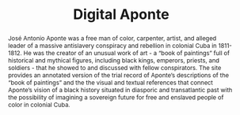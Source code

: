 ---
pid: aponte
title: Digital Aponte
category: Other
abstract: 'José Antonio Aponte was a free man of color, carpenter, artist, and alleged
  leader of a massive antislavery conspiracy and rebellion in colonial Cuba in 1811-1812.
  He was the creator of an unusual work of art - a “book of paintings” full of historical
  and mythical figures, including black kings, emperors, priests, and soldiers - that
  he showed to and discussed with fellow conspirators. The site provides an annotated
  version of the trial record of Aponte’s descriptions of the “book of paintings”
  and the the visual and textual references that connect Aponte’s vision of a black
  history situated in diasporic and transatlantic past with the possibility of imagining
  a sovereign future for free and enslaved people of color in colonial Cuba. '
pis:
- rodriguez
- ferrer
link: https://aponte.hosting.nyu.edu/
local_image: aponte.jpg
original_img: https://aponte.hosting.nyu.edu/wp-content/uploads/2016/07/003.jpg
layout: project
---